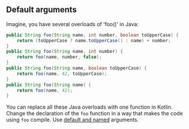 ## Default arguments

Imagine, you have several overloads of 'foo()' in Java:

```java
public String foo(String name, int number, boolean toUpperCase) {
    return (toUpperCase ? name.toUpperCase() : name) + number;
}
public String foo(String name, int number) {
    return foo(name, number, false);
}
public String foo(String name, boolean toUpperCase) {
    return foo(name, 42, toUpperCase);
}
public String foo(String name) {
    return foo(name, 42);
}
```

You can replace all these Java overloads with one function in Kotlin.
Change the declaration of the `foo` function in a way that makes the code using `foo` compile.
Use [default and named](https://kotlinlang.org/docs/functions.html#default-arguments) arguments.
